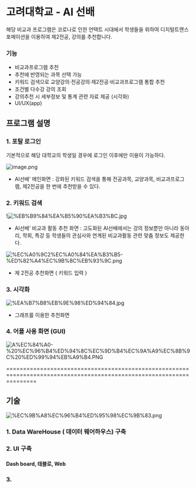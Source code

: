 
   
# __고려대학교 - AI 선배__
해당 비교과 프로그램은 코로나로 인한 언택트 시대에서 학생들을 위하여 디지털트랜스포메이션을 이용하여 제2전공, 강의를 추천합니다.
### 기능
- 비교과프로그램 추천
- 추천에 반영되는 과목 선택 가능 
- 키워드 검색으로 교양강의·전공강의·제2전공·비교과프로그램 통합 추천
- 조건별 다수강 강의 조회 
- 강의추천 시 세부정보 및 통계 관련 자료 제공  (시각화)
- UI/UX(app)


## __프로그램  설명__
### 1. 포탈 로그인
기본적으로 해당 대학교의 학생일 경우에 로그인 이후에만 이용이 가능하다.

![image.png](attachment:image.png)

- AI선배’ 메인화면 : 강화된 키워드 검색을 통해 전공과목, 교양과목, 비교과프로그램, 제2전공을 한 번에 추천받을 수 있다.




### 2. 키워드 검색

!![%EB%B9%84%EA%B5%90%EA%B3%BC.jpg](attachment:%EB%B9%84%EA%B5%90%EA%B3%BC.jpg)
- AI선배’ 비교과 활동 추천 화면 : 고도화된 AI선배에서는 강의 정보뿐만 아니라 동아리, 학회, 특강 등 학생들의 관심사와 연계된 비교과활동 관련 맞춤 정보도 제공한다.


![%EC%A0%9C2%EC%A0%84%EA%B3%B5-%ED%82%A4%EC%9B%8C%EB%93%9C.png](attachment:%EC%A0%9C2%EC%A0%84%EA%B3%B5-%ED%82%A4%EC%9B%8C%EB%93%9C.png)
- 제 2전공 추천화면 ( 키워드 입력 )


### 3. 시각화  
![%EA%B7%B8%EB%9E%98%ED%94%84.jpg](attachment:%EA%B7%B8%EB%9E%98%ED%94%84.jpg)
- 그래프를 이용한 추천화면






### 4. 어플 사용 화면 (GUI)  
![A%EC%84%A0-%20%EC%96%B4%ED%94%8C%EC%9D%B4%EC%9A%A9%EC%8B%9C%20%ED%99%94%EB%A9%B4.PNG](attachment:A%EC%84%A0-%20%EC%96%B4%ED%94%8C%EC%9D%B4%EC%9A%A9%EC%8B%9C%20%ED%99%94%EB%A9%B4.PNG)




=====================================================================================================================

## __기술__

![%EC%9B%A8%EC%96%B4%ED%95%98%EC%9B%83.png](attachment:%EC%9B%A8%EC%96%B4%ED%95%98%EC%9B%83.png)




### 1. Data WareHouse ( 데이터 웨어하우스) 구축
#### 



### 2. UI 구축
#### Dash board, 태블로, Web


### 3. 
